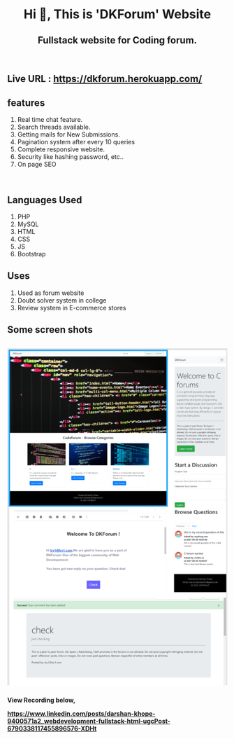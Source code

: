 <h1 align="center">Hi 👋, This is 'DKForum' Website</h1>
<h2 align="center">Fullstack website for Coding forum.</h2><br>
<h2>Live URL : <a href="https://dkforum.herokuapp.com/">https://dkforum.herokuapp.com/</a></h2>
<h2>features</h2>
<ol>
<li>Real time chat feature.</li>
<li>Search threads available.</li>
<li>Getting mails for New Submissions.</li>
<li>Pagination system after every 10 queries</li>
<li>Complete responsive website.</li>
<li>Security like hashing password, etc..</li>
<li>On page SEO </li>
</ol>
<br>
<h2>Languages Used</h2>
<ol>
<li>PHP</li>
<li>MySQL</li>
<li>HTML</li>
<li>CSS</li>
<li>JS</li>
<li>Bootstrap</li>
</ol>
<h2>Uses</h2>
<ol>
<li>Used as forum website</li>
<li>Doubt solver system in college</li>
<li>Review system in E-commerce stores</li>
</ol>
<h2>Some screen shots<h2>
  <img src="ss.PNG">
  <h4>View Recording below, <br>
  
https://www.linkedin.com/posts/darshan-khope-9400571a2_webdevelopment-fullstack-html-ugcPost-6790338117455896576-XDHt
